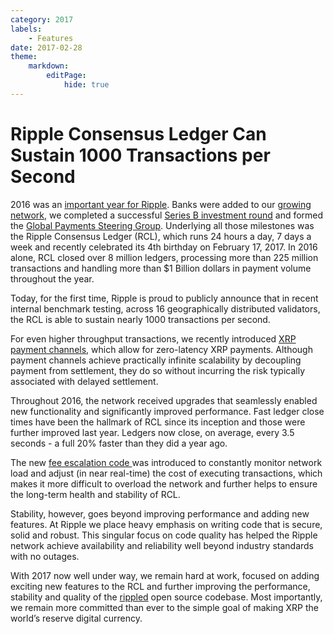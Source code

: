 ```yaml
---
category: 2017
labels:
    - Features
date: 2017-02-28
theme:
    markdown:
        editPage:
            hide: true
---
```

# Ripple Consensus Ledger Can Sustain 1000 Transactions per Second

2016 was an [important year for Ripple](https://ripple.com/insights/ripple-2016-year-review/). Banks were added to our [growing network](http://www.ibtimes.co.uk/seven-banks-kick-off-ripples-blockchain-network-including-santander-ubs-unicredit-90-more-1566894), we completed a successful [Series B investment round](https://ripple.com/insights/ripple-raises-55-million-in-series-b-funding/) and formed the [Global Payments Steering Group](https://ripple.com/insights/announcing-ripples-global-payments-steering-group/). Underlying all those milestones was the Ripple Consensus Ledger (RCL), which runs 24 hours a day, 7 days a week and recently celebrated its 4th birthday on February 17, 2017. In 2016 alone, RCL closed over 8 million ledgers, processing more than 225 million transactions and handling more than $1 Billion dollars in payment volume throughout the year.

Today, for the first time, Ripple is proud to publicly announce that in recent internal benchmark testing, across 16 geographically distributed validators, the RCL is able to sustain nearly 1000 transactions per second.

For even higher throughput transactions, we recently introduced [XRP payment channels](https://developers.ripple.com/blog/2016/rippled-0.33.0.html), which allow for zero-latency XRP payments. Although payment channels achieve practically infinite scalability by decoupling payment from settlement, they do so without incurring the risk typically associated with delayed settlement.

Throughout 2016, the network received upgrades that seamlessly enabled new functionality and significantly improved performance. Fast ledger close times have been the hallmark of RCL since its inception and those were further improved last year. Ledgers now close, on average, every 3.5 seconds - a full 20% faster than they did a year ago.

The new [fee escalation code ](https://ripple.com/build/transaction-cost/)was introduced to constantly monitor network load and adjust (in near real-time) the cost of executing transactions, which makes it more difficult to overload the network and further helps to ensure the long-term health and stability of RCL.

Stability, however, goes beyond improving performance and adding new features. At Ripple we place heavy emphasis on writing code that is secure, solid and robust. This singular focus on code quality has helped the Ripple network achieve availability and reliability well beyond industry standards with no outages.

With 2017 now well under way, we remain hard at work, focused on adding exciting new features to the RCL and further improving the performance, stability and quality of the [rippled](https://github.com/ripple/rippled) open source codebase. Most importantly, we remain more committed than ever to the simple goal of making XRP the world’s reserve digital currency.
